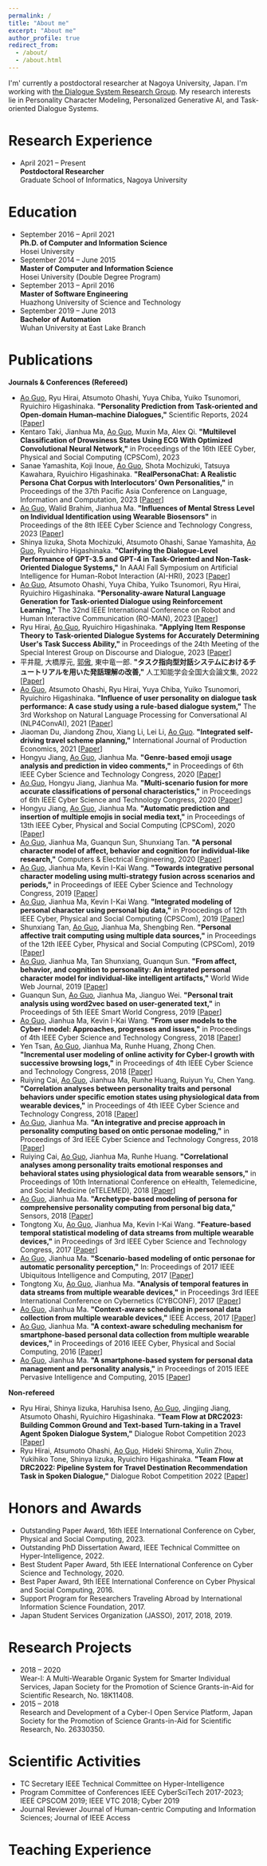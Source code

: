 ```yaml
---
permalink: /
title: "About me"
excerpt: "About me"
author_profile: true
redirect_from: 
  - /about/
  - /about.html
---
```


I'm' currently a postdoctoral researcher at Nagoya University, Japan. I'm working with [the Dialogue System Research Group](https://www.ds.is.i.nagoya-u.ac.jp/). My research interests lie in Personality Character Modeling, Personalized Generative AI, and Task-oriented Dialogue Systems.

Research Experience
======
- April 2021 – Present<br>
  **Postdoctoral Researcher**<br>
  Graduate School of Informatics, Nagoya University


Education
======
- September 2016 – April 2021<br>
  **Ph.D. of Computer and Information Science**<br>
  Hosei University
- September 2014 – June 2015<br>
  **Master of Computer and Information Science**<br>
  Hosei University (Double Degree Program) 
- September 2013 – April 2016<br>
  **Master of Software Engineering**<br>
  Huazhong University of Science and Technology
- September 2019 – June 2013<br>
  **Bachelor of Automation**<br>
  Wuhan University at East Lake Branch

Publications
======

**Journals & Conferences (Refereed)**
- <u>Ao Guo</u>, Ryu Hirai, Atsumoto Ohashi, Yuya Chiba, Yuiko Tsunomori, Ryuichiro Higashinaka. **"Personality Prediction from Task-oriented and Open-domain Human–machine Dialogues,"** Scientific Reports, 2024 [[Paper](https://doi.org/10.1038/s41598-024-53989-y)]
- Kentaro Taki, Jianhua Ma, <u>Ao Guo</u>, Muxin Ma, Alex Qi. **"Multilevel Classification of Drowsiness States Using ECG With Optimized Convolutional Neural Network,"** in Proceedings of the 16th IEEE Cyber, Physical and Social Computing (CPSCom), 2023 
- Sanae Yamashita, Koji Inoue, <u>Ao Guo</u>, Shota Mochizuki, Tatsuya Kawahara, Ryuichiro Higashinaka. **"RealPersonaChat: A Realistic Persona Chat Corpus with Interlocutors’ Own Personalities,"** in Proceedings of the 37th Pacific Asia Conference on Language, Information and Computation, 2023 [[Paper](https://aclanthology.org/2023.paclic-1.85/)]
- <u>Ao Guo</u>, Walid Brahim, Jianhua Ma. **"Influences of Mental Stress Level on Individual Identification using Wearable Biosensors"** in Proceedings of the 8th IEEE Cyber Science and Technology Congress, 2023 [[Paper](https://ieeexplore.ieee.org/abstract/document/10361426/)]
- Shinya Iizuka, Shota Mochizuki, Atsumoto Ohashi, Sanae Yamashita, <u>Ao Guo</u>, Ryuichiro Higashinaka. **"Clarifying the Dialogue-Level Performance of GPT-3.5 and GPT-4 in Task-Oriented and Non-Task-Oriented Dialogue Systems,"** In AAAI Fall Symposium on Artificial Intelligence for Human-Robot Interaction (AI-HRI), 2023 [[Paper](https://ai-hri.github.io/2023/papers/FSS-23_paper_632_cr.pdf)]
- <u>Ao Guo</u>, Atsumoto Ohashi, Yuya Chiba, Yuiko Tsunomori, Ryu Hirai, Ryuichiro Higashinaka. **"Personality-aware Natural Language Generation for Task-oriented Dialogue using Reinforcement Learning,"** The 32nd IEEE International Conference on Robot and Human Interactive Communication (RO-MAN), 2023 [[Paper](https://ieeexplore.ieee.org/abstract/document/10309654)]
- Ryu Hirai, <u>Ao Guo</u>, Ryuichiro Higashinaka. **"Applying Item Response Theory to Task-oriented Dialogue Systems for Accurately Determining User's Task Success Ability,"** in Proceedings of the 24th Meeting of the Special Interest Group on Discourse and Dialogue, 2023 [[Paper](https://aclanthology.org/2023.sigdial-1.39/)]
- 平井龍, 大橋厚元, <u>郭傲</u>, 東中竜一郎. **"タスク指向型対話システムにおけるチュートリアルを用いた発話理解の改善,"** 人工知能学会全国大会論文集, 2022 [[Paper](https://www.jstage.jst.go.jp/article/pjsai/JSAI2022/0/JSAI2022_2F4GS903/_article/-char/ja/)]
- <u>Ao Guo</u>, Atsumoto Ohashi, Ryu Hirai, Yuya Chiba, Yuiko Tsunomori, Ryuichiro Higashinaka. **"Influence of user personality on dialogue task performance: A case study using a rule-based dialogue system,"** The 3rd Workshop on Natural Language Processing for Conversational AI (NLP4ConvAI), 2021 [[Paper](https://aclanthology.org/2021.nlp4convai-1.25/)]
- Jiaoman Du, Jiandong Zhou, Xiang Li, Lei Li, <u>Ao Guo</u>. **"Integrated self-driving travel scheme planning,"** International Journal of Production Economics, 2021 [[Paper](https://www.sciencedirect.com/science/article/abs/pii/S0925527320303133)]
- Hongyu Jiang, <u>Ao Guo</u>, Jianhua Ma. **"Genre-based emoji usage analysis and prediction in video comments,"** in Proceedings of 6th IEEE Cyber Science and Technology Congress, 2020 [[Paper](https://ieeexplore.ieee.org/abstract/document/9251135)]
- <u>Ao Guo</u>, Hongyu Jiang, Jianhua Ma. **"Multi-scenario fusion for more accurate classifications of personal characteristics,"** in Proceedings of 6th IEEE Cyber Science and Technology Congress, 2020 [[Paper](https://ieeexplore.ieee.org/abstract/document/9251160)]
- Hongyu Jiang, <u>Ao Guo</u>, Jianhua Ma. **"Automatic prediction and insertion of multiple emojis in social media text,"** in Proceedings of 13th IEEE Cyber, Physical and Social Computing (CPSCom), 2020 [[Paper](https://ieeexplore.ieee.org/abstract/document/9291606)]
- <u>Ao Guo</u>, Jianhua Ma, Guanqun Sun, Shunxiang Tan. **"A personal character model of affect, behavior and cognition for individual-like research,"** Computers & Electrical Engineering, 2020 [[Paper](https://www.sciencedirect.com/science/article/abs/pii/S0045790618334852)]
- <u>Ao Guo</u>, Jianhua Ma, Kevin I-Kai Wang. **"Towards integrative personal character modeling using multi-strategy fusion across scenarios and periods,"** in Proceedings of IEEE Cyber Science and Technology Congress, 2019 [[Paper](https://ieeexplore.ieee.org/abstract/document/8890403)]
- <u>Ao Guo</u>, Jianhua Ma, Kevin I-Kai Wang. **"Integrated modeling of personal character using personal big data,"** in Proocedings of 12th IEEE Cyber, Physical and Social Computing (CPSCom), 2019 [[Paper](https://ieeexplore.ieee.org/document/8875286)]
- Shunxiang Tan, <u>Ao Guo</u>, Jianhua Ma, Shengbing Ren. **"Personal affective trait computing using multiple data sources,"** in Proceedings of the 12th IEEE Cyber, Physical and Social Computing (CPSCom), 2019 [[Paper](https://ieeexplore.ieee.org/document/8875394)]
- <u>Ao Guo</u>, Jianhua Ma, Tan Shunxiang, Guanqun Sun. **"From affect, behavior, and cognition to personality: An integrated personal character model for individual-like intelligent artifacts,"** World Wide Web Journal, 2019 [[Paper](https://link.springer.com/content/pdf/10.1007/s11280-019-00713-w.pdf)]
- Guanqun Sun, <u>Ao Guo</u>, Jianhua Ma, Jianguo Wei. **"Personal trait analysis using word2vec based on user-generated text,"** in Proceedings of 5th IEEE Smart World Congress, 2019 [[Paper](https://ieeexplore.ieee.org/abstract/document/9060181)]
- <u>Ao Guo</u>, Jianhua Ma, Kevin I-Kai Wang. **"From user models to the Cyber-I model: Approaches, progresses and issues,"** in Proceedings of 4th IEEE Cyber Science and Technology Congress, 2018 [[Paper](https://ieeexplore.ieee.org/abstract/document/8511864)]
- Yen Tsan, <u>Ao Guo</u>, Jianhua Ma, Runhe Huang, Zhong Chen. **"Incremental user modeling of online activity for Cyber-I growth with successive browsing logs,"** in Proceedings of 4th IEEE Cyber Science and Technology Congress, 2018 [[Paper](https://ieeexplore.ieee.org/abstract/document/8511863)]
- Ruiying Cai, <u>Ao Guo</u>, Jianhua Ma, Runhe Huang, Ruiyun Yu, Chen Yang. **"Correlation analyses between personality traits and personal behaviors under specific emotion states using physiological data from wearable devices,"** in Proceedings of 4th IEEE Cyber Science and Technology Congress, 2018 [[Paper](https://ieeexplore.ieee.org/abstract/document/8511866)]
- <u>Ao Guo</u>, Jianhua Ma. **"An integrative and precise approach in personality computing based on ontic personae modeling,"** in Proceedings of 3rd IEEE Cyber Science and Technology Congress, 2018 [[Paper](https://ieeexplore.ieee.org/abstract/document/8328361)]
- Ruiying Cai, <u>Ao Guo</u>, Jianhua Ma, Runhe Huang. **"Correlational analyses among personality traits emotional responses and behavioral states using physiological data from wearable sensors,"** in Proceedings of 10th International Conference on eHealth, Telemedicine, and Social Medicine (eTELEMED), 2018 [[Paper](https://personales.upv.es/thinkmind/dl/conferences/etelemed/etelemed_2018/etelemed_2018_5_20_40073.pdf)]
- <u>Ao Guo</u>, Jianhua Ma. **"Archetype-based modeling of persona for comprehensive personality computing from personal big data,"** Sensors, 2018 [[Paper](https://www.mdpi.com/1424-8220/18/3/684)]
- Tongtong Xu, <u>Ao Guo</u>, Jianhua Ma, Kevin I-Kai Wang. **"Feature-based temporal statistical modeling of data streams from multiple wearable devices,"** in Proceedings of 3rd IEEE Cyber Science and Technology Congress, 2017 [[Paper](https://ieeexplore.ieee.org/abstract/document/8328377)]
- <u>Ao Guo</u>, Jianhua Ma. **"Scenario-based modeling of ontic personae for automatic personality perception,"** In: Proceedings of 2017 IEEE Ubiquitous Intelligence and Computing, 2017 [[Paper](https://ieeexplore.ieee.org/abstract/document/8397520)]
- Tongtong Xu, <u>Ao Guo</u>, Jianhua Ma. **"Analysis of temporal features in data streams from multiple wearable devices,"** in Proceedings 3rd IEEE International Conference on Cybernetics (CYBCONF), 2017 [[Paper](https://ieeexplore.ieee.org/abstract/document/7985758)]
- <u>Ao Guo</u>, Jianhua Ma. **"Context-aware scheduling in personal data collection from multiple wearable devices,"** IEEE Access, 2017 [[Paper](https://ieeexplore.ieee.org/stamp/stamp.jsp?tp=&arnumber=7847301)]
- <u>Ao Guo</u>, Jianhua Ma. **"A context-aware scheduling mechanism for smartphone-based personal data collection from multiple wearable devices,"** in Proceedings of 2016 IEEE Cyber, Physical and Social Computing, 2016 [[Paper](https://ieeexplore.ieee.org/abstract/document/7917149)]
- <u>Ao Guo</u>, Jianhua Ma. **"A smartphone-based system for personal data management and personality analysis,"** in Proceedings of 2015 IEEE Pervasive Intelligence and Computing, 2015 [[Paper](https://ieeexplore.ieee.org/abstract/document/7363360)]

**Non-refereed**
- Ryu Hirai, Shinya Iizuka, Haruhisa Iseno, <u>Ao Guo</u>, Jingjing Jiang, Atsumoto Ohashi, Ryuichiro Higashinaka. **"Team Flow at DRC2023: Building Common Ground and Text-based Turn-taking in a Travel Agent Spoken Dialogue System,"** Dialogue Robot Competition 2023 [[Paper](https://arxiv.org/abs/2210.09518)]
- Ryu Hirai, Atsumoto Ohashi, <u>Ao Guo</u>, Hideki Shiroma, Xulin Zhou, Yukihiko Tone, Shinya Iizuka, Ryuichiro Higashinaka. **"Team Flow at DRC2022: Pipeline System for Travel Destination Recommendation Task in Spoken Dialogue,"** Dialogue Robot Competition 2022 [[Paper](https://arxiv.org/abs/2210.09518)]

Honors and Awards
======
- Outstanding Paper Award, 16th IEEE International Conference on Cyber, Physical and Social Computing, 2023.
- Outstanding PhD Dissertation Award, IEEE Technical Committee on Hyper-Intelligence, 2022.
- Best Student Paper Award, 5th IEEE International Conference on Cyber Science and Technology, 2020.
- Best Paper Award, 9th IEEE International Conference on Cyber Physical and Social Computing, 2016.
- Support Program for Researchers Traveling Abroad by International Information Science Foundation, 2017.
- Japan Student Services Organization (JASSO), 2017, 2018, 2019.

Research Projects
======
- 2018 – 2020<br>
  Wear-I: A Multi-Wearable Organic System for Smarter Individual Services, Japan Society for the Promotion of Science Grants-in-Aid for Scientific Research, No. 18K11408.
- 2015 – 2018<br>
  Research and Development of a Cyber-I Open Service Platform, Japan Society for the Promotion of Science Grants-in-Aid for Scientific Research, No. 26330350.

Scientific Activities
======
- TC Secretary
  IEEE Technical Committee on Hyper-Intelligence
- Program Committee of Conferences
  IEEE CyberSciTech 2017-2023; IEEE CPSCOM 2019; IEEE VTC 2018; Cyber 2019
- Journal Reviewer
  Journal of Human-centric Computing and Information Sciences; Journal of IEEE Access

Teaching Experience
======
